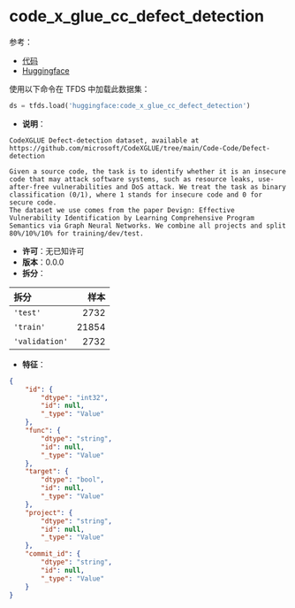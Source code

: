 # code_x_glue_cc_defect_detection

参考：

- [代码](https://github.com/huggingface/datasets/blob/master/datasets/code_x_glue_cc_defect_detection)
- [Huggingface](https://huggingface.co/datasets/code_x_glue_cc_defect_detection)

使用以下命令在 TFDS 中加载此数据集：

```python
ds = tfds.load('huggingface:code_x_glue_cc_defect_detection')
```

- **说明**：

```
CodeXGLUE Defect-detection dataset, available at https://github.com/microsoft/CodeXGLUE/tree/main/Code-Code/Defect-detection

Given a source code, the task is to identify whether it is an insecure code that may attack software systems, such as resource leaks, use-after-free vulnerabilities and DoS attack. We treat the task as binary classification (0/1), where 1 stands for insecure code and 0 for secure code.
The dataset we use comes from the paper Devign: Effective Vulnerability Identification by Learning Comprehensive Program Semantics via Graph Neural Networks. We combine all projects and split 80%/10%/10% for training/dev/test.
```

- **许可**：无已知许可
- **版本**：0.0.0
- **拆分**：

拆分 | 样本
:-- | --:
`'test'` | 2732
`'train'` | 21854
`'validation'` | 2732

- **特征**：

```json
{
    "id": {
        "dtype": "int32",
        "id": null,
        "_type": "Value"
    },
    "func": {
        "dtype": "string",
        "id": null,
        "_type": "Value"
    },
    "target": {
        "dtype": "bool",
        "id": null,
        "_type": "Value"
    },
    "project": {
        "dtype": "string",
        "id": null,
        "_type": "Value"
    },
    "commit_id": {
        "dtype": "string",
        "id": null,
        "_type": "Value"
    }
}
```
